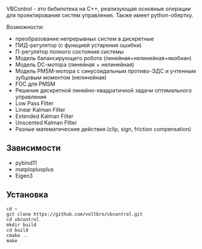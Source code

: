 VBControl - это бибилотека на C++, реализующая основные операции для проектирования систем управления. Также имеет python-обертку. <br>

Возможности:
 - преобразование непрерывных систем в дискретные
 - ПИД-регулятор (c функцией устарения ошибки)
 - П-регулятор полного состояния системы
 - Модель балансирующего робота (линейная+нелинейная+якобиан)
 - Модель DC-мотора (линейная + нелинейная)
 - Модель PMSM-мотора с синусоидальным противо-ЭДС и учтенным зубцовым моментом (нелинейная)
 - FOC для PMSM
 - Решение дискретной линейно-квадратичной задачи оптимального управления
 - Low Pass Filter
 - Linear Kalman Filter
 - Extended Kalman Filter
 - Unscented Kalman Filter
 - Разные математические действия (clip, sign, friction compensation)

## Зависимости
 - pybind11
 - matploplusplus
 - Eigen3

## Установка
```
cd ~
git clone https://github.com/voltbro/vbcontrol.git
cd vbcontrol
mkdir build
cd build
cmake ..
make
```